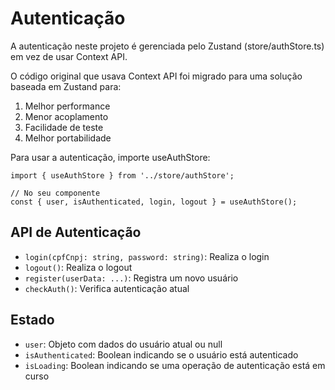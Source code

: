 # Autenticação

A autenticação neste projeto é gerenciada pelo Zustand (store/authStore.ts) em vez de usar Context API.

O código original que usava Context API foi migrado para uma solução baseada em Zustand para:
1. Melhor performance
2. Menor acoplamento
3. Facilidade de teste
4. Melhor portabilidade

Para usar a autenticação, importe useAuthStore:

```tsx
import { useAuthStore } from '../store/authStore';

// No seu componente
const { user, isAuthenticated, login, logout } = useAuthStore();
```

## API de Autenticação

- `login(cpfCnpj: string, password: string)`: Realiza o login
- `logout()`: Realiza o logout
- `register(userData: ...)`: Registra um novo usuário 
- `checkAuth()`: Verifica autenticação atual

## Estado

- `user`: Objeto com dados do usuário atual ou null
- `isAuthenticated`: Boolean indicando se o usuário está autenticado
- `isLoading`: Boolean indicando se uma operação de autenticação está em curso 
